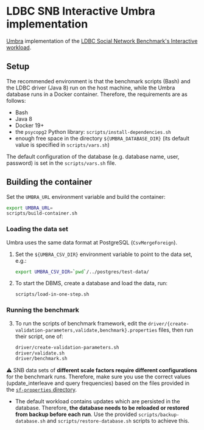 # LDBC SNB Interactive Umbra implementation

[Umbra](https://umbra-db.com/) implementation of the [LDBC Social Network Benchmark's Interactive workload](https://github.com/ldbc/ldbc_snb_docs).

## Setup

The recommended environment is that the benchmark scripts (Bash) and the LDBC driver (Java 8) run on the host machine, while the Umbra database runs in a Docker container. Therefore, the requirements are as follows:

* Bash
* Java 8
* Docker 19+
* the `psycopg2` Python library: `scripts/install-dependencies.sh`
* enough free space in the directory `${UMBRA_DATABASE_DIR}` (its default value is specified in `scripts/vars.sh`)

The default configuration of the database (e.g. database name, user, password) is set in the `scripts/vars.sh` file.

## Building the container

Set the `UMBRA_URL` environment variable and build the container:

```bash
export UMBRA_URL=
scripts/build-container.sh
```

### Loading the data set

Umbra uses the same data format at PostgreSQL (`CsvMergeForeign`).

1. Set the `${UMBRA_CSV_DIR}` environment variable to point to the data set, e.g.:

    ```bash
    export UMBRA_CSV_DIR=`pwd`/../postgres/test-data/
    ```

2. To start the DBMS, create a database and load the data, run:

    ```bash
    scripts/load-in-one-step.sh
    ```

### Running the benchmark

3. To run the scripts of benchmark framework, edit the `driver/{create-validation-parameters,validate,benchmark}.properties` files, then run their script, one of:

    ```bash
    driver/create-validation-parameters.sh
    driver/validate.sh
    driver/benchmark.sh
    ```

:warning: SNB data sets of **different scale factors require different configurations** for the benchmark runs. Therefore, make sure you use the correct values (update_interleave and query frequencies) based on the files provided in the [`sf-properties` directory](sf-properties/).

* The default workload contains updates which are persisted in the database. Therefore, **the database needs to be reloaded or restored from backup before each run**. Use the provided `scripts/backup-database.sh` and `scripts/restore-database.sh` scripts to achieve this.

